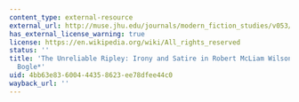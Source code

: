 ```yaml
---
content_type: external-resource
external_url: http://muse.jhu.edu/journals/modern_fiction_studies/v053/53.3dhoker.html
has_external_license_warning: true
license: https://en.wikipedia.org/wiki/All_rights_reserved
status: ''
title: 'The Unreliable Ripley: Irony and Satire in Robert McLiam Wilson''s *Ripley
  Bogle*'
uid: 4bb63e83-6004-4435-8623-ee78dfee44c0
wayback_url: ''
---
```

